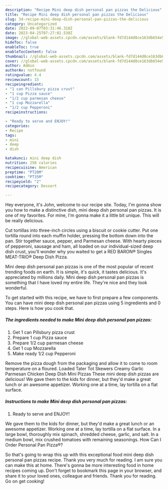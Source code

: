 ```yaml
---
description: "Recipe Mini deep dish personal pan pizzas the Delicious"
title: "Recipe Mini deep dish personal pan pizzas the Delicious"
slug: 34-recipe-mini-deep-dish-personal-pan-pizzas-the-delicious
category: Uncategorized
date: 2022-09-07T03:31:46.318Z
date: 2023-04-25T07:27:02.530Z
image: //global-web-assets.cpcdn.com/assets/blank-fd7d144d8ce163db654e5a02c40b08a2775adb7897d16e4062681dc7e1b2800f.png
hideToc: false
enableToc: true
enableTocContent: false
thumbnail: //global-web-assets.cpcdn.com/assets/blank-fd7d144d8ce163db654e5a02c40b08a2775adb7897d16e4062681dc7e1b2800f.png
cover: //global-web-assets.cpcdn.com/assets/blank-fd7d144d8ce163db654e5a02c40b08a2775adb7897d16e4062681dc7e1b2800f.png
author: Admin
authorAv: notfound
ratingvalue: 4.4
reviewcount: 15
recipeingredient:
- "1 can Pillsbury pizza crust"
- "1 cup Pizza sauce"
- "1/2 cup parmesan cheese"
- "1 cup Mozzarella"
- "1/2 cup Pepperoni"
recipeinstructions:

- "Ready to serve and ENJOY!"
categories:
- Recipe
tags:
- mini
- deep
- dish

katakunci: mini deep dish 
nutrition: 258 calories
recipecuisine: American
preptime: "PT20M"
cooktime: "PT35M"
recipeyield: "2"
recipecategory: Dessert

---
```



Hey everyone, it's John, welcome to our recipe site. Today, I'm gonna show you how to make a distinctive dish, mini deep dish personal pan pizzas. It is one of my favorites. For mine, I'm gonna make it a little bit unique. This will be really delicious.

Cut tortillas into three-inch circles using a biscuit or cookie cutter. Put one tortilla round into each muffin holder, pressing the bottom down into the pan. Stir together sauce, pepper, and Parmesan cheese. With hearty pieces of pepperoni, sausage and ham, all loaded on our individual-sized deep dish crust, you&#39;ll wonder why you waited to get a RED BARON® Singles MEAT-TRIO® Deep Dish Pizza.

Mini deep dish personal pan pizzas is one of the most popular of recent trending foods on earth. It is simple, it's quick, it tastes delicious. It's appreciated by millions daily. Mini deep dish personal pan pizzas is something that I have loved my entire life. They're nice and they look wonderful.


To get started with this recipe, we have to first prepare a few components. You can have mini deep dish personal pan pizzas using 5 ingredients and 0 steps. Here is how you cook that.

<!--inarticleads1-->

##### The ingredients needed to make Mini deep dish personal pan pizzas:

1. Get 1 can Pillsbury pizza crust
1. Prepare 1 cup Pizza sauce
1. Prepare 1/2 cup parmesan cheese
1. Get 1 cup Mozzarella
1. Make ready 1/2 cup Pepperoni


Remove the pizza dough from the packaging and allow it to come to room temperature on a floured. Loaded Tater Tot Skewers Creamy Garlic Parmesan Chicken Deep Dish Mini Pizzas These mini deep dish pizzas are delicious! We gave them to the kids for dinner, but they&#39;d make a great lunch or an awesome appetizer. Working one at a time, lay tortilla on a flat surface. 

<!--inarticleads2-->

##### Instructions to make Mini deep dish personal pan pizzas:


1. Ready to serve and ENJOY!

We gave them to the kids for dinner, but they&#39;d make a great lunch or an awesome appetizer. Working one at a time, lay tortilla on a flat surface. In a large bowl, thoroughly mix spinach, shredded cheese, garlic, and salt. In a medium bowl, mix crushed tomatoes with remaining seasonings. How Can I Order Personal Pan Pizza®? 

So that's going to wrap this up with this exceptional food mini deep dish personal pan pizzas recipe. Thank you very much for reading. I am sure you can make this at home. There's gonna be more interesting food in home recipes coming up. Don't forget to bookmark this page in your browser, and share it to your loved ones, colleague and friends. Thank you for reading. Go on get cooking!
